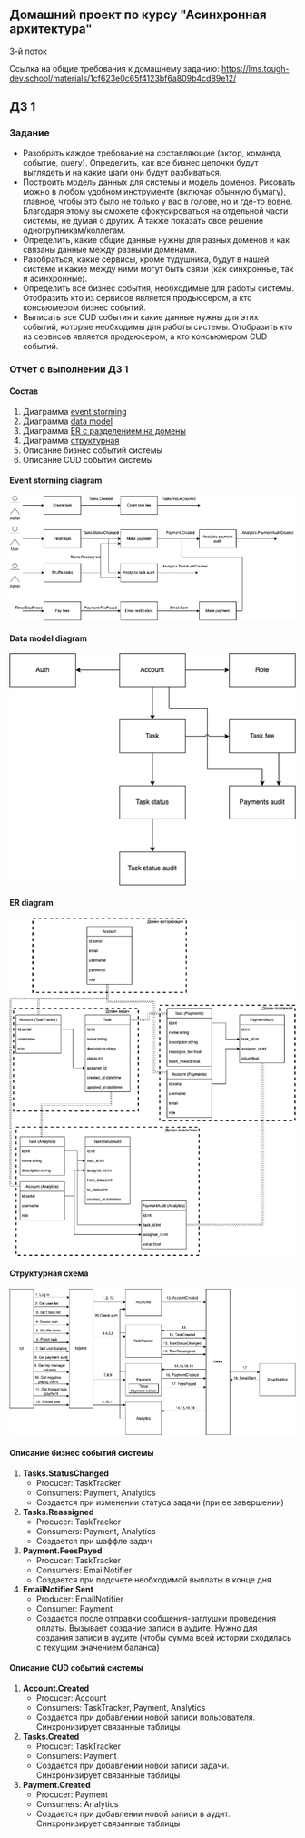 ## Домашний проект по курсу "Асинхронная архитектура"
3-й поток

Ссылка на общие требования к домашнему заданию: https://lms.tough-dev.school/materials/1cf623e0c65f4123bf6a809b4cd89e12/
## ДЗ 1
### Задание
* Разобрать каждое требование на составляющие (актор, команда, событие, query). Определить, как все бизнес цепочки будут выглядеть и на какие шаги они будут разбиваться.
* Построить модель данных для системы и модель доменов. Рисовать можно в любом удобном инструменте (включая обычную бумагу), главное, чтобы это было не только у вас в голове, но и где-то вовне. Благодаря этому вы сможете сфокусироваться на отдельной части системы, не думая о других. А также показать свое решение одногрупникам/коллегам.
* Определить, какие общие данные нужны для разных доменов и как связаны данные между разными доменами.
* Разобраться, какие сервисы, кроме тудушника, будут в нашей системе и какие между ними могут быть связи (как синхронные, так и асинхронные).
* Определить все бизнес события, необходимые для работы системы. Отобразить кто из сервисов является продьюсером, а кто консьюмером бизнес событий.
* Выписать все CUD события и какие данные нужны для этих событий, которые необходимы для работы системы. Отобразить кто из сервисов является продьюсером, а кто консьюмером CUD событий.

### Отчет о выполнении ДЗ 1
#### Состав
1. Диаграмма [event storming](#event-storming)
2. Диаграмма [data model](#data-model)
3. Диаграмма [ER с разделением на домены](#er-model)
4. Диаграмма [структурная](#structure-model)
5. Описание бизнес событий системы
6. Описание CUD событий системы
#### <a name="event-storming"></a> Event storming diagram
![Event storming](https://github.com/RBizonDota/CourseMicroservices/blob/DZ1/docs/diagrams/event-storming-v3.drawio.png)
#### <a name="data-model"></a> Data model diagram
![Data model](https://github.com/RBizonDota/CourseMicroservices/blob/DZ1/docs/diagrams/data-model-v1.drawio.png)
#### <a name="er-model"></a> ER diagram
![ER model](https://github.com/RBizonDota/CourseMicroservices/blob/DZ1/docs/diagrams/data-model-ER-domains-v2.drawio.png)
#### <a name="structure-model"></a> Структурная схема
![Structure model](https://github.com/RBizonDota/CourseMicroservices/blob/DZ1/docs/diagrams/structure-diagram-v2.drawio.png)
#### <a name="business-events"></a>  Описание бизнес событий системы
1. **Tasks.StatusChanged** 
    * Procucer: TaskTracker 
    * Consumers: Payment, Analytics
    * Создается при изменении статуса задачи (при ее завершении)
2. **Tasks.Reassigned**
    * Procucer: TaskTracker 
    * Consumers: Payment, Analytics
    * Создается при шаффле задач
3. **Payment.FeesPayed**
    * Procucer: TaskTracker 
    * Consumers: EmailNotifier
    * Создается при подсчете необходимой выплаты в конце дня
4. **EmailNotifier.Sent**
    * Producer: EmailNotifier
    * Consumer: Payment
    * Создается после отправки сообщения-заглушки проведения оплаты. Вызывает создание записи в аудите. Нужно для создания записи в аудите (чтобы сумма всей истории сходилась с текущим значением баланса)

#### <a name="business-events"></a>  Описание CUD событий системы
1. **Account.Created** 
    * Procucer: Account 
    * Consumers: TaskTracker, Payment, Analytics
    * Создается при добавлении новой записи пользователя. Синхронизирует связанные таблицы
2. **Tasks.Created**
    * Procucer: TaskTracker 
    * Consumers: Payment
    * Создается при добавлении новой записи задачи. Синхронизирует связанные таблицы
3. **Payment.Created**
    * Procucer: Payment
    * Consumers: Analytics
    * Создается при добавлении новой записи в аудит. Синхронизирует связанные таблицы